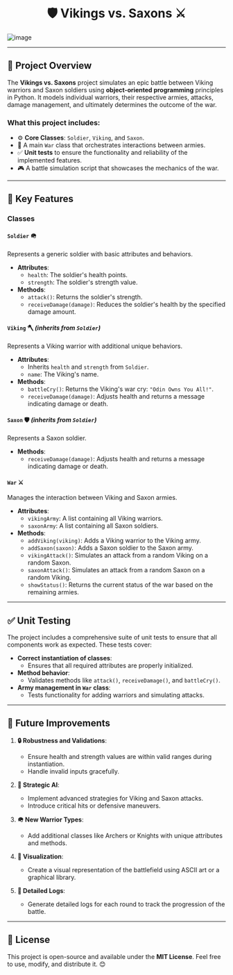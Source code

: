 <div align="center">
  <h1>🛡️ Vikings vs. Saxons ⚔️</h1>
</div>

![image](https://github.com/user-attachments/assets/5732c84c-a574-41c1-adde-61d50becf0a7)

---

## **📖 Project Overview**

The **Vikings vs. Saxons** project simulates an epic battle between Viking warriors and Saxon soldiers using **object-oriented programming** principles in Python. It models individual warriors, their respective armies, attacks, damage management, and ultimately determines the outcome of the war.

### **What this project includes**:
- ⚙️ **Core Classes**: `Soldier`, `Viking`, and `Saxon`.
- 🧠 A main `War` class that orchestrates interactions between armies.
- ✅ **Unit tests** to ensure the functionality and reliability of the implemented features.
- 🎮 A battle simulation script that showcases the mechanics of the war.

---

## **🌟 Key Features**

### **Classes**

#### **`Soldier`** 🪖
Represents a generic soldier with basic attributes and behaviors.

- **Attributes**:
  - `health`: The soldier's health points.
  - `strength`: The soldier's strength value.
- **Methods**:
  - `attack()`: Returns the soldier's strength.
  - `receiveDamage(damage)`: Reduces the soldier's health by the specified damage amount.

#### **`Viking`** 🪓 *(inherits from `Soldier`)*
Represents a Viking warrior with additional unique behaviors.

- **Attributes**:
  - Inherits `health` and `strength` from `Soldier`.
  - `name`: The Viking's name.
- **Methods**:
  - `battleCry()`: Returns the Viking's war cry: `"Odin Owns You All!"`.
  - `receiveDamage(damage)`: Adjusts health and returns a message indicating damage or death.

#### **`Saxon`** 🛡️ *(inherits from `Soldier`)*
Represents a Saxon soldier.

- **Methods**:
  - `receiveDamage(damage)`: Adjusts health and returns a message indicating damage or death.

#### **`War`** ⚔️
Manages the interaction between Viking and Saxon armies.

- **Attributes**:
  - `vikingArmy`: A list containing all Viking warriors.
  - `saxonArmy`: A list containing all Saxon soldiers.
- **Methods**:
  - `addViking(viking)`: Adds a Viking warrior to the Viking army.
  - `addSaxon(saxon)`: Adds a Saxon soldier to the Saxon army.
  - `vikingAttack()`: Simulates an attack from a random Viking on a random Saxon.
  - `saxonAttack()`: Simulates an attack from a random Saxon on a random Viking.
  - `showStatus()`: Returns the current status of the war based on the remaining armies.

---

## **✅ Unit Testing**

The project includes a comprehensive suite of unit tests to ensure that all components work as expected. These tests cover:

- **Correct instantiation of classes**:
  - Ensures that all required attributes are properly initialized.
- **Method behavior**:
  - Validates methods like `attack()`, `receiveDamage()`, and `battleCry()`.
- **Army management in `War` class**:
  - Tests functionality for adding warriors and simulating attacks.
    
---

## **🚀 Future Improvements**

1. **🔒 Robustness and Validations**:
   - Ensure health and strength values are within valid ranges during instantiation.
   - Handle invalid inputs gracefully.

2. **🤖 Strategic AI**:
   - Implement advanced strategies for Viking and Saxon attacks.
   - Introduce critical hits or defensive maneuvers.

3. **🪖 New Warrior Types**:
   - Add additional classes like Archers or Knights with unique attributes and methods.

4. **🎨 Visualization**:
   - Create a visual representation of the battlefield using ASCII art or a graphical library.

5. **📝 Detailed Logs**:
   - Generate detailed logs for each round to track the progression of the battle.

---

## **📜 License**

This project is open-source and available under the **MIT License**. Feel free to use, modify, and distribute it. 😊
